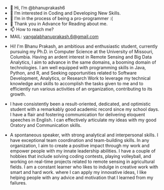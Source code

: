 - 👋 Hi, I’m @bhanuprakash6
- 👀 I’m interested in Coding and Developing New Skills. 
- 🌱 I’m in the process of being a pro-programmer :(
- 💞️ Thank you in Advance for Reading about me.  
- 📫 How to reach me?
- MAIL: vangalabhanuprakash.6@gmail.com
  

<!---
bhanuprakash6/bhanuprakash6 is a ✨ special ✨ repository because its `README.md` (this file) appears on your GitHub profile.
You can click the Preview link to take a look at your changes.
--->
- Hi! I'm Bhanu Prakash, an ambitious and enthusiastic student, currently pursuing my Ph.D. in Computer Science at the University of Missouri, Columbia. Having an ardent interest in Remote Sensing and Big Data Analytics, I aim to advance in the same domains, a booming domain of technologies. I am well equipped with programming skills in Java, Python, and R,  and Seeking opportunities related to Software Development, Analytics, or Research Work to leverage my technical knowledge and skills to accomplish the tasks given to me and to efficiently run various activities of an organization, contributing to its growth.

- I have consistently been a result-oriented, dedicated, and optimistic student with a remarkably good academic record since my school days. I have a flair and fostering communication for delivering eloquent speeches in English. I can effectively articulate my ideas with my good Oratory and Communication skills.
  
- A spontaneous speaker, with strong analytical and interpersonal skills. I have exceptional team coordination and team-building skills. In any organization, I aim to create a positive impact through my work and empower people with my innate leadership abilities. I have a couple of hobbies that include solving coding contests, playing volleyball, and working on real-time projects related to remote sensing in agricultural fields. I am a constant learner who likes to indulge in creative work with smart and hard work. where I can apply my innovative ideas, I like helping people with any advice and motivation that I learned from my failures.
